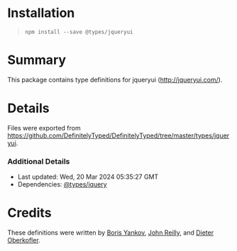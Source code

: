 # Installation
> `npm install --save @types/jqueryui`

# Summary
This package contains type definitions for jqueryui (http://jqueryui.com/).

# Details
Files were exported from https://github.com/DefinitelyTyped/DefinitelyTyped/tree/master/types/jqueryui.

### Additional Details
 * Last updated: Wed, 20 Mar 2024 05:35:27 GMT
 * Dependencies: [@types/jquery](https://npmjs.com/package/@types/jquery)

# Credits
These definitions were written by [Boris Yankov](https://github.com/borisyankov), [John Reilly](https://github.com/johnnyreilly), and [Dieter Oberkofler](https://github.com/doberkofler).
